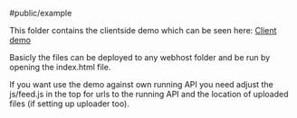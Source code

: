 #public/example

This folder contains the clientside demo which can be seen here: <a href="http://3.121.5.61/example/">Client demo</a>

Basicly the files can be deployed to any webhost folder and be run by opening the index.html file. 

If you want use the demo against own running API you need adjust the js/feed.js in the top for urls to the running API and the location of uploaded files (if setting up uploader too). 




